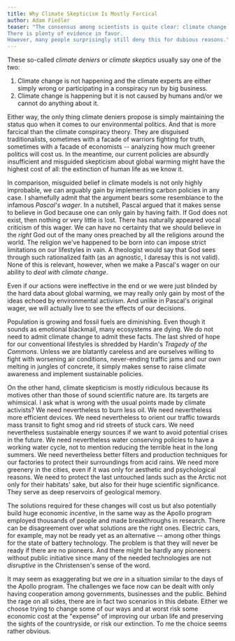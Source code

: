 ```yaml
---
title: Why Climate Skepticism Is Mostly Farcical
author: Adam Fiedler
teaser: "The consensus among scientists is quite clear: climate change is happening.
There is plenty of evidence in favor.
However, many people surprisingly still deny this for dubious reasons."
---
```


These so-called *climate deniers* or *climate skeptics* usually say one of the two:

1) Climate change is not happening and the climate experts are either simply wrong or participating in a conspiracy run by big business.
2) Climate change is happening but it is not caused by humans and/or we cannot do anything about it.

Either way, the only thing climate deniers propose is simply maintaining the status quo when it comes to our environmental politics.
And that is more farcical than the climate  conspiracy theory.
They are disguised traditionalists, sometimes with a facade of warriors fighting for truth, sometimes with a facade of economists -- analyzing how much greener politics will cost us.
In the meantime, our current policies are absurdly insufficient and misguided skepticism about global warming might have the highest cost of all: the extinction of human life as we know it.

In comparison, misguided belief in climate models is not only highly improbable, we can arguably gain by implementing carbon  policies in any case.
I shamefully admit that the argument bears some resemblance to the infamous *Pascal's wager*.
In a nutshell, Pascal argued that it makes sense to believe in God because one can only gain by having faith. 
If God does not exist, then nothing or very little is lost.
There has naturally appeared vocal criticism of this wager.
We can have no certainty that we should believe in the *right* God out of the many ones preached by all the religions around the world.
The religion we've happened to be born into can impose strict limitations on our lifestyles in vain.
A theologist would say that God sees through such rationalized faith (as an agnostic, I daresay this is not valid).
None of this is relevant, however, when we make a Pascal's wager on our ability to *deal with climate change*.

Even if our actions were ineffective in the end or we were just blinded by the hard data about global warming, we may really only gain by most of the ideas echoed by environmental activism. 
And unlike in Pascal's original wager, we will actually live to see the effects of our decisions. 

Population is growing and fossil fuels are diminishing.
Even though it sounds as emotional blackmail, many ecosystems are dying.
We do not need to admit climate change to admit these facts.
The last shred of hope for our conventional lifestyles is shredded by Hardin's *Tragedy of the Commons*.
Unless we are blatantly careless and are ourselves willing to fight with worsening air conditions, never-ending traffic jams and our own melting in jungles of concrete, it simply makes sense to raise climate awareness and implement sustainable policies.

On the other hand, climate skepticism is mostly ridiculous because its motives other than those of sound scientific nature are.
Its targets are whimsical.
I ask what is wrong with the usual points made by climate activists?
We need nevertheless to burn less oil.
We need nevertheless more efficient devices.
We need nevertheless to orient our traffic towards mass transit to fight smog and rid streets of stuck cars.
We need nevertheless sustainable energy sources if we want to avoid potential crises in the future.
We need nevertheless water conserving policies to have a working water cycle, not to mention reducing the terrible heat in the long summers.
We need nevertheless better filters and production techniques for our factories to protect their surroundings from acid rains.
We need more greenery in the cities, even if it was only for aesthetic and psychological reasons.
We need to protect the last untouched lands such as the Arctic not only for their habitats' sake, but also for their huge scientific significance.
They serve as deep reservoirs of geological memory.  

The solutions required for these changes will cost us but also potentially build huge economic *incentive*, in the same way as the Apollo program employed thousands of people and made breakthroughs in research.
There can be disagreement over what solutions are the right ones.
Electric cars, for example, may not be ready yet as an alternative -- among other things for the state of battery technology.
The problem is that they will never be ready if there are no pioneers. 
And there might be hardly any pioneers without public initiative since many of the needed technologies are not *disruptive* in the Christensen's sense of the word.

It may seem as exaggerating but we *are* in a situation similar to the days of the Apollo program.
The challenges we face now can be dealt with only having cooperation among governments, businesses and the public. 
Behind the rage on all sides, there are in fact two scenarios in this debate.
Either we choose trying to change some of our ways and at worst risk some economic cost at the "expense" of improving our urban life and preserving the sights of the countryside, or risk our extinction.
To me the choice seems rather obvious.
